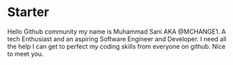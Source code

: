 # Starter
Hello Github community my name is Muhammad Sani AKA @MCHANGE1. A tech Enthusiast and an aspiring Software Engineer and Developer. 
I need all the help I can get to perfect my coding skills from everyone on github.
Nice to meet you.
